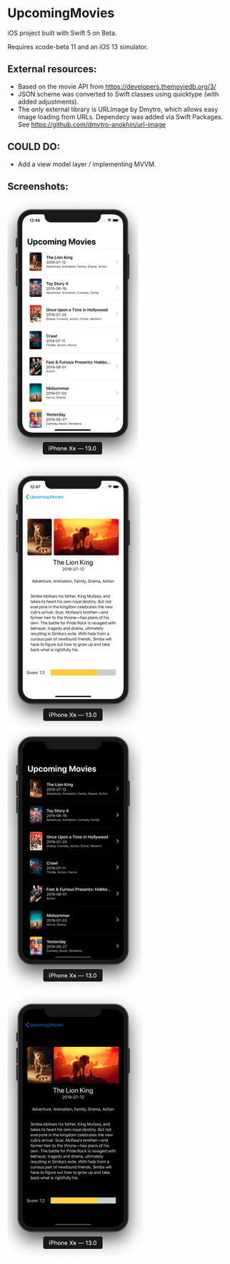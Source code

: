 # UpcomingMovies

iOS project built with Swift 5 on Beta.

Requires xcode-beta 11 and an iOS 13 simulator.

## External resources:
- Based on the movie API from https://developers.themoviedb.org/3/
- JSON scheme was converted to Swift classes using quicktype (with added adjustments).
- The only external library is URLImage by Dmytro, which allows easy image loading from URLs. Dependecy was added via Swift Packages. See https://github.com/dmytro-anokhin/url-image

## COULD DO:
- Add a view model layer / implementing MVVM.

## Screenshots:

![alt text](https://github.com/felipedelara/UpcomingMovies/blob/develop/Screenshots/1.png)
![alt text](https://github.com/felipedelara/UpcomingMovies/blob/develop/Screenshots/2.png)
![alt text](https://github.com/felipedelara/UpcomingMovies/blob/develop/Screenshots/3.png)
![alt text](https://github.com/felipedelara/UpcomingMovies/blob/develop/Screenshots/4.png)

